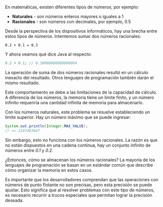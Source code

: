 
En matemáticas, existen diferentes tipos de números, por ejemplo:

* **Naturales** - son números enteros mayores o iguales a 1
* **Racionales** - son números con decimales, por ejemplo, 0.5

Desde la perspectiva de los dispositivos informáticos, hay una brecha entre estos tipos de números. Intentemos sumar dos números racionales:

```
0.2 + 0.1 = 0.3
```

Y ahora veamos qué dice Java al respecto:

```java
0.2 + 0.1; // 0.30000000000000004
```

La operación de suma de dos números racionales resultó en un cálculo inexacto del resultado. Otros lenguajes de programación también darán el mismo resultado.

Este comportamiento se debe a las limitaciones de la capacidad de cálculo. A diferencia de los números, la memoria tiene un límite finito, y un número infinito requeriría una cantidad infinita de memoria para almacenarlo.

Con los números naturales, este problema se resuelve estableciendo un límite superior. Hay un número máximo que se puede ingresar:

```java
System.out.println(Integer.MAX_VALUE);
// => 2147483647
```

Sin embargo, esto no funciona con los números racionales. La razón es que no están dispuestos en una cadena continua, hay un conjunto infinito de números entre *0.1* y *0.2*.

¿Entonces, cómo se almacenan los números racionales? La mayoría de los lenguajes de programación se basan en un estándar común que describe cómo organizar la memoria en estos casos.

Es importante que los desarrolladores comprendan que las operaciones con números de punto flotante no son precisas, pero esta precisión se puede ajustar. Esto significa que al resolver problemas con este tipo de números, es necesario recurrir a trucos especiales que permitan lograr la precisión deseada.
